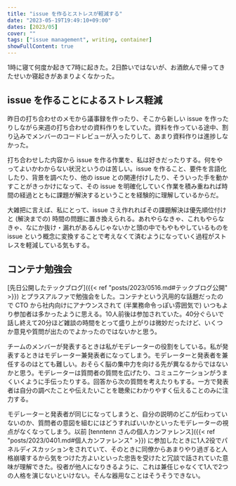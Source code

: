 ```yaml
---
title: "issue を作るとストレスが軽減する"
date: "2023-05-19T19:49:10+09:00"
dates: [2023/05]
cover: ""
tags: ["issue management", writing, container]
showFullContent: true
---
```


1時に寝て何度か起きて7時に起きた。2日酔いではないが、お酒飲んで帰ってきたせいか寝起きがあまりよくなかった。

## issue を作ることによるストレス軽減

昨日の打ち合わせのメモから議事録を作ったり、そこから新しい issue を作ったりしながら来週の打ち合わせの資料作りをしていた。資料を作っている途中、割り込みでメンバーのコードレビューが入ったりして、あまり資料作りは進捗しなかった。

打ち合わせした内容から issue を作る作業を、私は好きだったりする。何をやってよいかわからない状況というのは苦しい。issue を作ること、要件を言語化したり、背景を調べたり、他の issue との関連付けしたり、そういった手を動かすことがきっかけになって、その issue を明確化していく作業を積み重ねれば時間の経過とともに課題が解決するということを経験的に理解しているからだ。

大雑把に言えば、私にとって、issue さえ作れればその課題解決は優先順位付けと (解決までの) 時間の問題に置き換えられる。あれやらなきゃ、これもやらなきゃ、なにか抜け・漏れがあるんじゃないかと頭の中でもやもやしているものを issue という概念に変換することで考えなくて済むようになっていく過程がストレスを軽減している気もする。

## コンテナ勉強会

[先日公開したテックブログ]({{< ref "posts/2023/0516.md#テックブログ公開" >}}) とプラスアルファで勉強会をした。コンテナという汎用的な話題だったので CTO から社内向けにアナウンスされて (半業務命令っぽい雰囲気で) いつもより参加者は多かったように思える。10人前後は参加されていた。40分ぐらいで話し終えて20分ほど雑談の時間をとって盛り上がりは微妙だったけど、いくつか意見や質問が出たのでよかったのではないかと思う。

チームのメンバーが発表するときは私がモデレーターの役割をしている。私が発表するときはモデレーター兼発表者になってしまう。モデレーターと発表者を兼任するのはとても難しい。おそらく脳の集中力を向ける先が異なるからではないかと思う。モデレーターは質問者の質問を広げたり、コミュニケーションがうまくいくように手伝ったりする。回答から次の質問を考えたりもする。一方で発表者は自分の調べたことや伝えたいことを聴衆にわかりやすく伝えることのみに注力する。

モデレーターと発表者が同じになってしまうと、自分の説明のどこが伝わっていないのか、質問者の意図を組むにはどうすればいいかといったモデレーターの視点がなくなってしまう。以前 [tenntenn さんの個人カンファレンス]({{< ref "posts/2023/0401.md#個人カンファレンス" >}}) に参加したときに1人2役でパネルディスカッションをされていて、そのときに同僚からあまりやり過ぎると人格崩壊するから気をつけた方よいといった忠告を受けたと冗談で話されていた意味が理解できた。役者が他人になりきるように、これは兼任じゃなくて1人で2つの人格を演じないといけない。そんな器用なことはそうそうできない。
